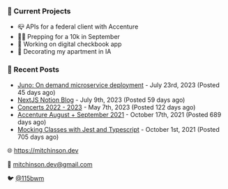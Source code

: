 ### 📌 Current Projects
- 📪 APIs for a federal client with Accenture
- 🏃🏼 Prepping for a 10k in September
- 🤑 Working on digital checkbook app
- 🏡 Decorating my apartment in IA

### 📝 Recent Posts

- [Juno: On demand microservice deployment](https://blog.mitchinson.dev/juno) - July 23rd, 2023 (Posted 45 days ago)
- [NextJS Notion Blog](https://blog.mitchinson.dev/blog-2023) - July 9th, 2023 (Posted 59 days ago)
- [Concerts 2022 - 2023](https://blog.mitchinson.dev/concerts-2023) - May 7th, 2023 (Posted 122 days ago)
- [Accenture August + September 2021](https://blog.mitchinson.dev/pillar/aug-sep-21) - October 17th, 2021 (Posted 689 days ago)
- [Mocking Classes with Jest and Typescript](https://blog.mitchinson.dev/jest-typescript-mocks) - October 1st, 2021 (Posted 705 days ago)

🌐 https://mitchinson.dev

💌 mitchinson.dev@gmail.com

🐦 [@115bwm](https://twitter.com/115bwm)